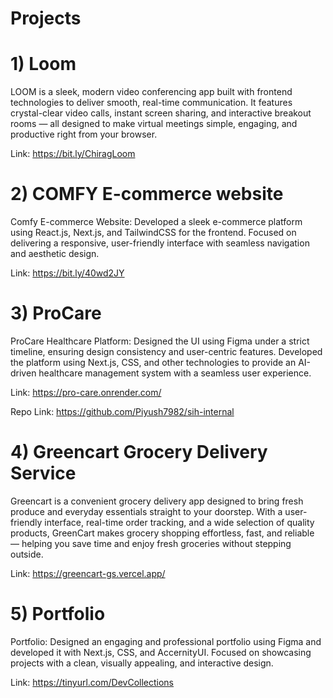# Projects

# 1) Loom

LOOM is a sleek, modern video conferencing app built with frontend technologies to deliver smooth, real-time communication. It features crystal-clear video calls, instant screen sharing, and interactive breakout rooms — all designed to make virtual meetings simple, engaging, and productive right from your browser.

Link: https://bit.ly/ChiragLoom


# 2) COMFY E-commerce website

Comfy E-commerce Website: Developed a sleek e-commerce platform using React.js, Next.js, and TailwindCSS for the frontend. Focused on delivering a responsive, user-friendly interface with seamless navigation and aesthetic design.

Link: https://bit.ly/40wd2JY


# 3) ProCare

ProCare Healthcare Platform: Designed the UI using Figma under a strict timeline, ensuring design consistency and user-centric features. Developed the platform using Next.js, CSS, and other technologies to provide an AI-driven healthcare management system with a seamless user experience.

Link: https://pro-care.onrender.com/

Repo Link: https://github.com/Piyush7982/sih-internal


# 4) Greencart Grocery Delivery Service

Greencart is a convenient grocery delivery app designed to bring fresh produce and everyday essentials straight to your doorstep. With a user-friendly interface, real-time order tracking, and a wide selection of quality products, GreenCart makes grocery shopping effortless, fast, and reliable — helping you save time and enjoy fresh groceries without stepping outside.

Link: https://greencart-gs.vercel.app/


# 5) Portfolio

Portfolio: Designed an engaging and professional portfolio using Figma and developed it with Next.js, CSS, and AccernityUI. Focused on showcasing projects with a clean, visually appealing, and interactive design.

Link: https://tinyurl.com/DevCollections

